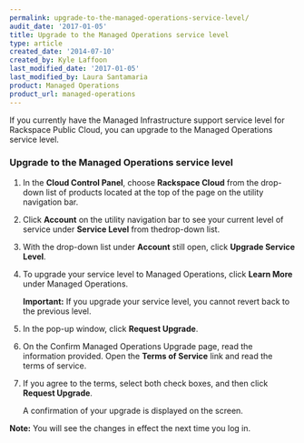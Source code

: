 ```yaml
---
permalink: upgrade-to-the-managed-operations-service-level/
audit_date: '2017-01-05'
title: Upgrade to the Managed Operations service level
type: article
created_date: '2014-07-10'
created_by: Kyle Laffoon
last_modified_date: '2017-01-05'
last_modified_by: Laura Santamaria
product: Managed Operations
product_url: managed-operations
---
```


If you currently have the Managed Infrastructure support service level for
Rackspace Public Cloud, you can upgrade to the Managed Operations service level.


### Upgrade to the Managed Operations service level


1.  In the **Cloud Control Panel**, choose **Rackspace Cloud** from the drop-down list of products located at the top of the page on the utility navigation bar.

2.  Click **Account** on the utility navigation bar to see your current level of service under **Service Level** from thedrop-down list.

3.  With the drop-down list under **Account** still open, click **Upgrade Service Level**.

4.  To upgrade your service level to Managed Operations, click **Learn More**
    under Managed Operations.

    **Important:** If you upgrade your service level, you cannot revert back to
    the previous level.

5.  In the pop-up window, click **Request Upgrade**.

6.  On the Confirm Managed Operations Upgrade page, read the information
    provided. Open the **Terms of Service** link and read the terms of service.

7.  If you agree to the terms, select both check boxes, and then click **Request Upgrade**.

    A confirmation of your upgrade is displayed on the screen.

**Note:** You will see the changes in effect the next time you log in.
